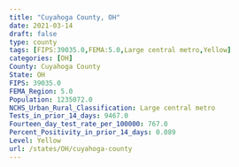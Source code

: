 ```yaml
---
title: "Cuyahoga County, OH"
date: 2021-03-14
draft: false
type: county
tags: [FIPS:39035.0,FEMA:5.0,Large central metro,Yellow]
categories: [OH]
County: Cuyahoga County
State: OH
FIPS: 39035.0
FEMA_Region: 5.0
Population: 1235072.0
NCHS_Urban_Rural_Classification: Large central metro
Tests_in_prior_14_days: 9467.0
Fourteen_day_test_rate_per_100000: 767.0
Percent_Positivity_in_prior_14_days: 0.089
Level: Yellow
url: /states/OH/cuyahoga-county
---
```



